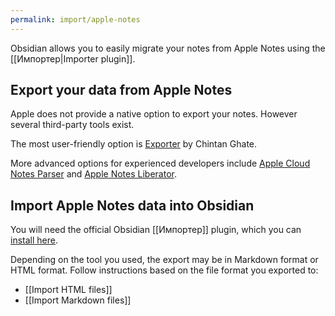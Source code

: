 ```yaml
---
permalink: import/apple-notes
---
```

Obsidian allows you to easily migrate your notes from Apple Notes using the [[Импортер|Importer plugin]].

## Export your data from Apple Notes

Apple does not provide a native option to export your notes. However several third-party tools exist.

The most user-friendly option is [Exporter](https://apps.apple.com/us/app/exporter/id1099120373) by Chintan Ghate.

More advanced options for experienced developers include [Apple Cloud Notes Parser](https://github.com/threeplanetssoftware/apple_cloud_notes_parser) and [Apple Notes Liberator](https://github.com/HamburgChimps/apple-notes-liberator).

## Import Apple Notes data into Obsidian

You will need the official Obsidian [[Импортер]] plugin, which you can [install here](obsidian://show-plugin?id=obsidian-importer).

Depending on the tool you used, the export may be in Markdown format or HTML format. Follow instructions based on the file format you exported to: 

- [[Import HTML files]]
- [[Import Markdown files]]